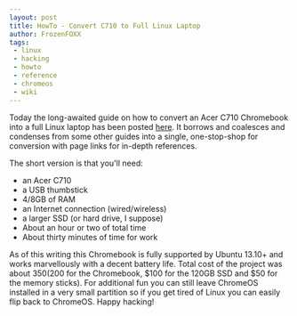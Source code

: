 ```yaml
---
layout: post
title: HowTo - Convert C710 to Full Linux Laptop
author: FrozenFOXX
tags:
 - linux
 - hacking
 - howto
 - reference
 - chromeos
 - wiki
---
```

Today the long-awaited guide on how to convert an Acer C710 Chromebook into a full Linux laptop has been posted [here](http://wiki.churchoffoxx.net/index.php?title=Convert_Acer_C710_Chromebook_to_Linux_Laptop).  It borrows and coalesces and condenses from some other guides into a single, one-stop-shop for conversion with page links for in-depth references.

The short version is that you'll need:

* an Acer C710
* a USB thumbstick
* 4/8GB of RAM
* an Internet connection (wired/wireless)
* a larger SSD (or hard drive, I suppose)
* About an hour or two of total time
* About thirty minutes of time for work

As of this writing this Chromebook is fully supported by Ubuntu 13.10+ and works marvellously with a decent battery life.  Total cost of the project was about $350 ($200 for the Chromebook, $100 for the 120GB SSD and $50 for the memory sticks).  For additional fun you can still leave ChromeOS installed in a very small partition so if you get tired of Linux you can easily flip back to ChromeOS.  Happy hacking!
